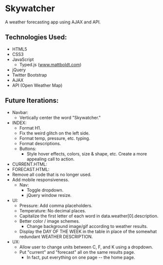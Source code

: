 # Skywatcher
A weather forecasting app using AJAX and API.

## Technologies Used:
- HTML5
- CSS3
- JavaScript
  - Typed.js (www.mattboldt.com)
- jQuery
- Twitter Bootstrap
- AJAX
- API (Open Weather Map)

## Future Iterations:
- Navbar:
  - Vertically center the word "Skywatcher."
- INDEX:
  - Format H1.
  - Fix the weird glitch on the left side.
  - Format temp, pressure, etc. typing.
  - Format descriptions.
  - Buttons:
    - Style hover effects, colors, size & shape, etc. Create a more appealing call to action.
- CURRENT.HTML:
- FORECAST.HTML:
- Remove all code that is no longer used.
- Add mobile responsiveness.
  - Nav:
    - Toggle dropdown.
    - jQuery window resize.
- UI:
  - Pressure: Add comma placeholders.
  - Temperature: No decimal places.
  - Capitalize the first letter of each word in data.weather[0].description.
  - Better color / image schemes.
    - Change background image/gif according to weather results.
  - Display the DAY OF THE WEEK in the table in place of the somewhat redundant WEATHER DESCRIPTION.
- UX:
  - Allow user to change units between C, F, and K using a dropdown.
  - Put "current" and "forecast" all on the same results page.
    - In fact, put everything on one page -- the home page.